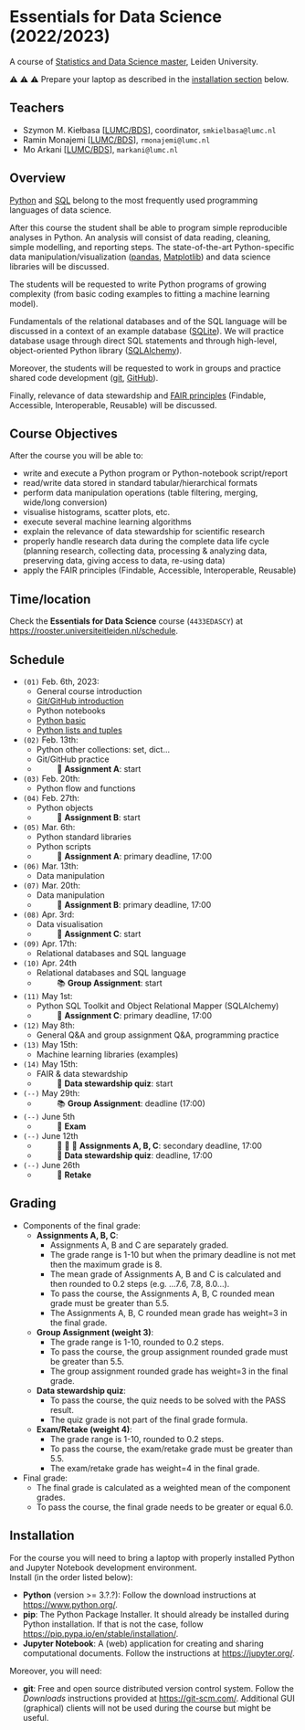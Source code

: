 # Essentials for Data Science (2022/2023)

A course of [Statistics and Data Science master](https://www.universiteitleiden.nl/en/education/study-programmes/master/statistics--data-science), Leiden University.

:warning: :warning: :warning: Prepare your laptop as described in the [installation section](#installation) below.

## Teachers

- Szymon M. Kiełbasa [[LUMC/BDS](https://www.lumc.nl/over-het-lumc/afdelingen/biomedical-data-sciences/)], coordinator, `smkielbasa@lumc.nl`
- Ramin Monajemi [[LUMC/BDS](https://www.lumc.nl/over-het-lumc/afdelingen/biomedical-data-sciences/)], `rmonajemi@lumc.nl`
- Mo Arkani [[LUMC/BDS](https://www.lumc.nl/over-het-lumc/afdelingen/biomedical-data-sciences/)], `markani@lumc.nl`

## Overview

[Python](https://www.python.org/) and [SQL](https://www.w3schools.com/sql/) belong to the most frequently used programming languages of data science.

After this course the student shall be able to program simple reproducible analyses in Python.
An analysis will consist of data reading, cleaning, simple modelling, and reporting steps.
The state-of-the-art Python-specific data manipulation/visualization ([pandas](https://pandas.pydata.org/), [Matplotlib](https://matplotlib.org/)) and data science libraries will be discussed.

The students will be requested to write Python programs of growing complexity (from basic coding examples to fitting a machine learning model).

Fundamentals of the relational databases and of the SQL language will be discussed in a context of an example database ([SQLite](https://sqlite.org/index.html)).
We will practice database usage through direct SQL statements and through high-level, object-oriented Python library ([SQLAlchemy](https://www.sqlalchemy.org/)).

Moreover, the students will be requested to work in groups and practice shared code development ([git](https://git-scm.com/), [GitHub](https://github.com/)).

Finally, relevance of data stewardship and [FAIR principles](https://en.wikipedia.org/wiki/FAIR_data) (Findable, Accessible, Interoperable, Reusable) will be discussed.

## Course Objectives

After the course you will be able to:

- write and execute a Python program or Python-notebook script/report
- read/write data stored in standard tabular/hierarchical formats
- perform data manipulation operations (table filtering, merging, wide/long conversion)
- visualise histograms, scatter plots, etc.
- execute several machine learning algorithms
- explain the relevance of data stewardship for scientific research
- properly handle research data during the complete data life cycle (planning research, collecting data, processing & analyzing data, preserving data, giving access to data, re-using data)
- apply the FAIR principles (Findable, Accessible, Interoperable, Reusable)

## Time/location

Check the **Essentials for Data Science** course (`4433EDASCY`) at https://rooster.universiteitleiden.nl/schedule.

## Schedule

- `(01)` Feb. 6th, 2023:
    - General course introduction
    - [Git/GitHub introduction](01_python/git_github_intro.md)
    - Python notebooks
    - [Python basic](01_python/python_basic.ipynb)
    - [Python lists and tuples](01_python/python_lists_tuples.ipynb)
- `(02)` Feb. 13th:
    - Python other collections: set, dict...
    - Git/GitHub practice
    - &nbsp;&nbsp;&nbsp;&nbsp;&nbsp;&nbsp;&nbsp;&nbsp; :orange_book: **Assignment A**: start
- `(03)` Feb. 20th:
    - Python flow and functions
- `(04)` Feb. 27th:
    - Python objects
    - &nbsp;&nbsp;&nbsp;&nbsp;&nbsp;&nbsp;&nbsp;&nbsp; :green_book: **Assignment B**: start
- `(05)` Mar. 6th:
    - Python standard libraries
    - Python scripts
    - &nbsp;&nbsp;&nbsp;&nbsp;&nbsp;&nbsp;&nbsp;&nbsp; :orange_book: **Assignment A**: primary deadline, 17:00
- `(06)` Mar. 13th:
    - Data manipulation
- `(07)` Mar. 20th:
    - Data manipulation
    - &nbsp;&nbsp;&nbsp;&nbsp;&nbsp;&nbsp;&nbsp;&nbsp; :green_book: **Assignment B**: primary deadline, 17:00
- `(08)` Apr. 3rd:
    - Data visualisation
    - &nbsp;&nbsp;&nbsp;&nbsp;&nbsp;&nbsp;&nbsp;&nbsp; :blue_book: **Assignment C**: start
- `(09)` Apr. 17th:
    - Relational databases and SQL language
- `(10)` Apr. 24th
    - Relational databases and SQL language
    - &nbsp;&nbsp;&nbsp;&nbsp;&nbsp;&nbsp;&nbsp;&nbsp; :books: **Group Assignment**: start
- `(11)` May 1st:
    - Python SQL Toolkit and Object Relational Mapper (SQLAlchemy)
    - &nbsp;&nbsp;&nbsp;&nbsp;&nbsp;&nbsp;&nbsp;&nbsp; :blue_book: **Assignment C**: primary deadline, 17:00
- `(12)` May 8th:
    - General Q&A and group assignment Q&A, programming practice
- `(13)` May 15th:
    - Machine learning libraries (examples)
- `(14)` May 15th:
    - FAIR & data stewardship
    - &nbsp;&nbsp;&nbsp;&nbsp;&nbsp;&nbsp;&nbsp;&nbsp; :pencil: **Data stewardship quiz**: start
- `(--)` May 29th:
    - &nbsp;&nbsp;&nbsp;&nbsp;&nbsp;&nbsp;&nbsp;&nbsp; :books: **Group Assignment**: deadline (17:00)
- `(--)` June 5th
    - &nbsp;&nbsp;&nbsp;&nbsp;&nbsp;&nbsp;&nbsp;&nbsp; :office: **Exam**
- `(--)` June 12th
    - &nbsp;&nbsp;&nbsp;&nbsp;&nbsp;&nbsp;&nbsp;&nbsp; :orange_book: :green_book: :blue_book: **Assignments A, B, C**: secondary deadline, 17:00
    - &nbsp;&nbsp;&nbsp;&nbsp;&nbsp;&nbsp;&nbsp;&nbsp; :pencil: **Data stewardship quiz**: deadline, 17:00
- `(--)` June 26th
    - &nbsp;&nbsp;&nbsp;&nbsp;&nbsp;&nbsp;&nbsp;&nbsp; :office: **Retake**

## Grading

- Components of the final grade:
  - **Assignments A, B, C**:
    - Assignments A, B and C are separately graded.
    - The grade range is 1-10 but when the primary deadline is not met then the maximum grade is 8.
    - The mean grade of Assignments A, B and C is calculated and then rounded to 0.2 steps (e.g. ...7.6, 7.8, 8.0...).
    - To pass the course, the Assignments A, B, C rounded mean grade must be greater than 5.5.
    - The Assignments A, B, C rounded mean grade has weight=3 in the final grade.
  - **Group Assignment (weight 3)**:
    - The grade range is 1-10, rounded to 0.2 steps.
    - To pass the course, the group assignment rounded grade must be greater than 5.5.
    - The group assignment rounded grade has weight=3 in the final grade.
  - **Data stewardship quiz**:
    - To pass the course, the quiz needs to be solved with the PASS result.
    - The quiz grade is not part of the final grade formula.
  - **Exam/Retake (weight 4)**:
    - The grade range is 1-10, rounded to 0.2 steps.
    - To pass the course, the exam/retake grade must be greater than 5.5.
    - The exam/retake grade has weight=4 in the final grade.
- Final grade:
    - The final grade is calculated as a weighted mean of the component grades.
    - To pass the course, the final grade needs to be greater or equal 6.0.

## Installation

For the course you will need to bring a laptop with properly installed Python and Jupyter Notebook development environment.  
Install (in the order listed below):

- **Python** (version >= 3.?.?): Follow the download instructions at https://www.python.org/.
- **pip**: The Python Package Installer. It should already be installed during Python installation. If that is not the case, follow https://pip.pypa.io/en/stable/installation/.
- **Jupyter Notebook**: A (web) application for creating and sharing computational documents. Follow the instructions at https://jupyter.org/.

Moreover, you will need:

- **git**: Free and open source distributed version control system. Follow the *Downloads* instructions provided at https://git-scm.com/. Additional GUI (graphical) clients will not be used during the course but might be useful.
